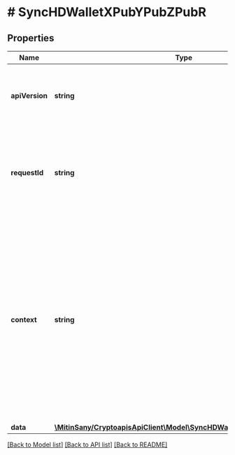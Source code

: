 # # SyncHDWalletXPubYPubZPubR

## Properties

Name | Type | Description | Notes
------------ | ------------- | ------------- | -------------
**apiVersion** | **string** | Specifies the version of the API that incorporates this endpoint. |
**requestId** | **string** | Defines the ID of the request. The &#x60;requestId&#x60; is generated by Crypto APIs and it&#39;s unique for every request. |
**context** | **string** | In batch situations the user can use the context to correlate responses with requests. This property is present regardless of whether the response was successful or returned as an error. &#x60;context&#x60; is specified by the user. | [optional]
**data** | [**\MitinSany/CryptoapisApiClient\Model\SyncHDWalletXPubYPubZPubRData**](SyncHDWalletXPubYPubZPubRData.md) |  |

[[Back to Model list]](../../README.md#models) [[Back to API list]](../../README.md#endpoints) [[Back to README]](../../README.md)
